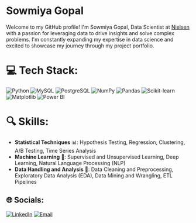 # Sowmiya Gopal
Welcome to my GitHub profile! I'm Sowmiya Gopal, Data Scientist at [Nielsen](https://www.nielsen.com/) with a passion for leveraging data to drive insights and solve complex problems. I'm constantly expanding my expertise in data science and excited to showcase my journey through my project portfolio.

# 💻 Tech Stack:
![Python](https://img.shields.io/badge/python-3670A0?style=for-the-badge&logo=python&logoColor=ffdd54) 
![MySQL](https://img.shields.io/badge/mysql-4479A1.svg?style=for-the-badge&logo=mysql&logoColor=white) 
![PostgreSQL](https://img.shields.io/badge/postgres-%23316192.svg?style=for-the-badge&logo=postgresql&logoColor=white) 
![NumPy](https://img.shields.io/badge/numpy-%23013243.svg?style=for-the-badge&logo=numpy&logoColor=white) 
![Pandas](https://img.shields.io/badge/pandas-%23150458.svg?style=for-the-badge&logo=pandas&logoColor=white) 
![Scikit-learn](https://img.shields.io/badge/scikit--learn-%23F7931E.svg?style=for-the-badge&logo=scikit-learn&logoColor=white) 
![Matplotlib](https://img.shields.io/badge/Matplotlib-%23ffffff.svg?style=for-the-badge&logo=Matplotlib&logoColor=black) 
![Power BI](https://img.shields.io/badge/power_bi-F2C811?style=for-the-badge&logo=powerbi&logoColor=black)

# 🔍 Skills:
- **Statistical Techniques** 📊: Hypothesis Testing, Regression, Clustering, A/B Testing, Time Series Analysis  
- **Machine Learning** 🤖: Supervised and Unsupervised Learning, Deep Learning, Natural Language Processing (NLP)  
- **Data Handling and Analysis** 🧹: Data Cleaning and Preprocessing, Exploratory Data Analysis (EDA), Data Mining and Wrangling, ETL Pipelines

## 🌐 Socials:
[![LinkedIn](https://img.shields.io/badge/LinkedIn-%230077B5.svg?logo=linkedin&logoColor=white)](https://www.linkedin.com/in/sowmiya-gopal38) [![Email](https://img.shields.io/badge/Email-D14836?logo=gmail&logoColor=white)](mailto:sowmiyagopalvg@gmail.com) 
